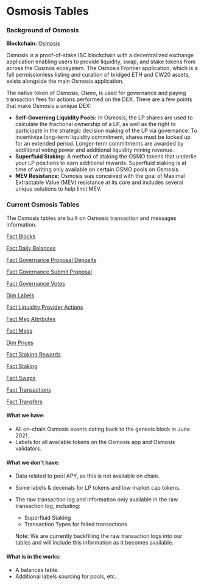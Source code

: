 # Osmosis Tables

### Background of Osmosis

**Blockchain:** [Osmosis](https://app.osmosis.zone/)

Osmosis is a proof-of-stake IBC blockchain with a decentralized exchange application enabling users to provide liquidity, swap, and stake tokens from across the Cosmos ecosystem. The Osmosis Frontier application, which is a full permissionless listing and curation of bridged ETH and CW20 assets, exists alongside the main Osmosis application.&#x20;

The native token of Osmosis, Osmo, is used for governance and paying transaction fees for actions performed on the DEX. There are a few points that make Osmosis a unique DEX:

* **Self-Governing Liquidity Pools:** In Osmosis, the LP shares are used to calculate the fractional ownership of a LP, as well as the right to participate in the strategic decision making of the LP via governance. To incentivize long-term liquidity commitment, shares must be locked up for an extended period. Longer-term commitments are awarded by additional voting power and additional liquidity mining revenue.
* **Superfluid Staking:** A method of staking the OSMO tokens that underlie your LP positions to earn additional rewards. Superfluid staking is at time of writing only available on certain OSMO pools on Osmosis.
* **MEV Resistance:** Osmosis was conceived with the goal of Maximal Extractable Value (MEV) resistance at its core and includes several unique solutions to help limit MEV.

### Current Osmosis Tables

The Osmosis tables are built on Osmosis transaction and messages information.&#x20;

[Fact Blocks](osmosis-fact-blocks-table.md)

[Fact Daily Balances](osmosis-daily-balances.md)

[Fact Governance Proposal Deposits](osmosis-fact-governance-proposal-deposits.md)

[Fact Governance Submit Proposal](osmosis-fact-governance-submit-proposal.md)&#x20;

[Fact Governance Votes](osmosis-fact-governance-votes.md)

[Dim Labels ](osmosis-dim-labels.md)

[Fact Liquidity Provider Actions](osmosis-fact-liquidity-provider-actions.md)&#x20;

[Fact Msg Attributes](osmosis-fact-msg-attributes-table.md)

[Fact Msgs](osmosis-fact-msgs-table.md)

[Dim Prices](osmosis-dim-prices.md)

[Fact Staking Rewards](osmosis-fact-staking-rewards.md)

[Fact Staking](osmosis-fact-staking.md)

[Fact Swaps](osmosis-fact-swaps.md)

[Fact Transactions](osmosis-fact-transactions-table.md)

[Fact Transfers](osmosis-fact-transfers.md)

#### What we have:

* All on-chain Osmosis events dating back to the genesis block in June 2021.&#x20;
* Labels for all available tokens on the Osmosis app and Osmosis validators.

#### What we don't have:&#x20;

* Data related to pool APY, as this is not available on chain.&#x20;
* Some labels & decimals for LP tokens and low market cap tokens.&#x20;
*   The raw transaction log and information only available in the raw transaction log, including:&#x20;

    * Superfluid Staking
    * Transaction Types for failed transactions

    Note: We are currently backfilling the raw transaction logs into our tables and will include this information as it becomes available.&#x20;

#### What is in the works:&#x20;

* A balances table.&#x20;
* Additional labels sourcing for pools, etc.&#x20;
